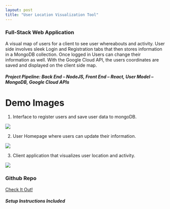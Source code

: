 ```yaml
---
layout: post
title: "User Location Visualization Tool"
---
```

### Full-Stack Web Application

A visual map of users for a client to see user whereabouts and activity. User side involves sleek Login and Registration tabs that then stores information in a MongoDB collection. Once logged in Users can change their information as well. With the Google Cloud API, the users coordinates are saved and displayed on the client side map.
##### Project Pipeline: Back End – NodeJS, Front End – React, User Model – MongoDB, Google Cloud APIs

# Demo Images
1. Interface to register users and save user data to mongoDB. 

<img src="{{ site.url }}/assets/Files/demo_img/Register.png"/>

2. User Homepage where users can update their information.

<img src="{{ site.url }}/assets/Files/demo_img/Login.png"/>

3. Client application that visualizes user location and activity. 

<img src="{{ site.url }}/assets/Files/demo_img/Visualization.png"/>


### Github Repo

[Check It Out!](https://github.com/athom031/UserRegLatLong)
##### Setup Instructions Included